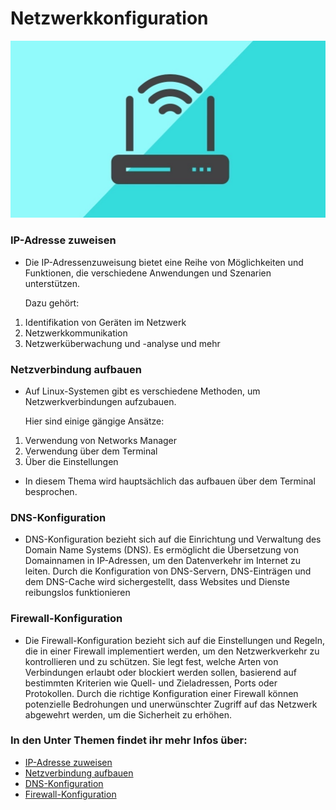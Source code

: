 # Netzwerkkonfiguration

![Bash Logo](router.png)

### IP-Adresse zuweisen

- Die IP-Adressenzuweisung bietet eine Reihe von Möglichkeiten und Funktionen, die verschiedene Anwendungen und Szenarien unterstützen. 

    Dazu gehört: 

1. Identifikation von Geräten im Netzwerk
2. Netzwerkkommunikation
3. Netzwerküberwachung und -analyse und mehr


### Netzverbindung aufbauen

- Auf Linux-Systemen gibt es verschiedene Methoden, um Netzwerkverbindungen aufzubauen. 

    Hier sind einige gängige Ansätze:

1. Verwendung von Networks Manager
2. Verwendung über dem Terminal
3. Über die Einstellungen


- In diesem Thema wird hauptsächlich 
das aufbauen über dem Terminal besprochen. 


### DNS-Konfiguration

- DNS-Konfiguration bezieht sich auf die Einrichtung und Verwaltung des Domain Name Systems (DNS). Es ermöglicht die Übersetzung von Domainnamen in IP-Adressen, um den Datenverkehr im Internet zu leiten. Durch die Konfiguration von DNS-Servern, DNS-Einträgen und dem DNS-Cache wird sichergestellt, dass Websites und Dienste reibungslos funktionieren

### Firewall-Konfiguration

- Die Firewall-Konfiguration bezieht sich auf die 
Einstellungen und Regeln, die in einer Firewall implementiert werden, um den Netzwerkverkehr zu kontrollieren und zu schützen. Sie legt fest, welche Arten von Verbindungen erlaubt oder blockiert werden sollen, basierend auf bestimmten Kriterien wie Quell- und Zieladressen, Ports oder Protokollen. Durch die richtige Konfiguration einer Firewall können potenzielle Bedrohungen und unerwünschter Zugriff auf das Netzwerk abgewehrt werden, um die Sicherheit zu erhöhen.



### In den Unter Themen findet ihr mehr Infos über: 
 
* [IP-Adresse zuweisen]()
* [Netzverbindung aufbauen]()
* [DNS-Konfiguration]()
* [Firewall-Konfiguration]()